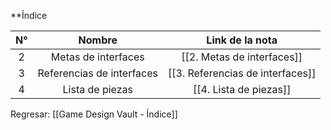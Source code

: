 
**Índice 

| N°  |          Nombre           |         Link de la nota          |
| :-: | :-----------------------: | :------------------------------: |
|  2  |    Metas de interfaces    |    [[2. Metas de interfaces]]    |
|  3  | Referencias de interfaces | [[3. Referencias de interfaces]] |
|  4  |      Lista de piezas      |      [[4. Lista de piezas]]      |


Regresar: [[Game Design Vault - Índice]]